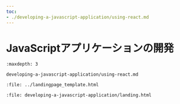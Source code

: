 ```yaml
---
toc:
- ./developing-a-javascript-application/using-react.md
---
```


# JavaScriptアプリケーションの開発

```{toctree}
:maxdepth: 3

developing-a-javascript-application/using-react.md
```

```{raw} html
:file: ../landingpage_template.html
```

```{raw} html
:file: developing-a-javascript-application/landing.html
```